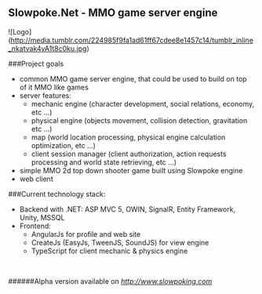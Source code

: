 ## Slowpoke.Net - MMO game server engine

![Logo] (http://media.tumblr.com/224985f9fa1ad61ff67cdee8e1457c14/tumblr_inline_nkatvak4vA1t8c0ku.jpg)

###Project goals
- common MMO game server engine, that could be used to build on top of it MMO like games 
- server features:
  - mechanic engine (character development, social relations, economy, etc ...)
  - physical engine (objects movement, collision detection, gravitation etc ...)
  - map (world location processing, physical engine calculation optimization, etc ...)
  - client session manager (client authorization, action requests processing and world state retrieving, etc ...)
- simple MMO 2d top down shooter game built using Slowpoke engine
- web client


###Current technology stack:
- Backend with .NET: ASP MVC 5, OWIN, SignalR, Entity Framework, Unity, MSSQL
- Frontend:
  - AngularJs for  profile and web site
  - CreateJs (EasyJs, TweenJS,  SoundJS) for view engine
  - TypeScript for client mechanic & physics engine 


<br/>

######Alpha version available on *http://www.slowpoking.com*
